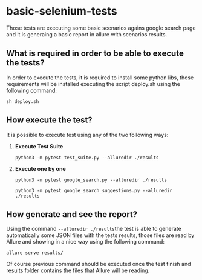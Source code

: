 # basic-selenium-tests
Those tests are executing some basic scenarios agains google search page and it is generaing a basic report in allure with scenarios results. 

## What is required in order to be able to execute the tests?
In order to execute the tests, it is required to install some python libs, those requirements will be installed executing the script  deploy.sh using the following command:

`sh deploy.sh`

## How execute the test?
It is possible to execute test using any of the two following ways:

 1. **Execute Test Suite**
    
    `python3 -m pytest test_suite.py --alluredir ./results`

 2. **Execute one by one**
 
    `python3 -m pytest google_search.py --alluredir ./results`

    `python3 -m pytest google_search_suggestions.py --alluredir ./results`
 
## How generate and see the report?
Using the command `--alluredir ./results`the test is able to generate automatically some JSON files with the tests results, those files are read by Allure and showing in a nice way using the following command:

`allure serve results/`

Of course previous command should be executed once the test finish and results folder contains the files that Allure will be reading.



